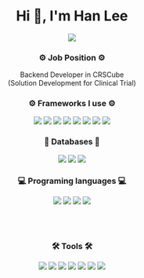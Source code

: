 **<h1 align="center">Hi 👋, I'm Han Lee</h1>**

<p align="center">
<img src="https://github-readme-stats.vercel.app/api?username=Aivyss" />
</p>

**<h3 align="center">⚙️ Job Position ⚙️</h3>**
<p align="center">
Backend Developer in CRSCube <br> (Solution Development for Clinical Trial)</p>



**<h3 align="center">⚙️ Frameworks I use ⚙️</h3>**

<p align="center">
    <img src="https://img.shields.io/badge/Spring-6DB43D?style=flat-square&logo=Spring&logoColor=white" />
    <img src="https://img.shields.io/badge/JPA(Hibernate)-4d4740?style=flat-square&logo=Hibernate&logoColor=white" />
    <img src="https://img.shields.io/badge/QueryDSL-096682?style=flat-square&logo=querydsl&logoColor=white" />
    <img src="https://img.shields.io/badge/Mybatis-C90000?style=flat-square&logo=Mybatis&logoColor=white" />
    <img src="https://img.shields.io/badge/NestJS-E0234E?style=flat-square&logo=NestJS&logoColor=white" />
    <img src="https://img.shields.io/badge/expressJS-000000?style=flat-square&logo=express&logoColor=white" />
    <img src="https://img.shields.io/badge/React-222222?style=flat-square&logo=React&logoColor=61dafb" />
    <img src="https://img.shields.io/badge/jQuery-0863A3?style=flat-square&logo=jQuery&logoColor=white" />
</p>

**<h3 align="center">💾 Databases 💾</h3>**

<p align="center">
    <img src="https://img.shields.io/badge/PostgreSQL-0482d6?style=flat-square&logo=PostgreSQL&logoColor=white" />
    <img src="https://img.shields.io/badge/OracleDB-D91B1E?style=flat-square&logo=Oracle&logoColor=white" />
    <img src="https://img.shields.io/badge/MySQL-005C84?style=flat-square&logo=MySQL&logoColor=white" />
</p>

**<h3 align="center">💻 Programing languages 💻</h3>**

<p align="center">
<img src="https://img.shields.io/badge/Kotlin-a15bc9?style=flat-square&logo=kotlin&logoColor=white" /> 
<img src="https://img.shields.io/badge/Java-007396?style=flat-square&logo=java&logoColor=white" /> 
<img src="https://img.shields.io/badge/Python-3766AB?style=flat-square&logo=Python&logoColor=white" /> 
<img src="https://img.shields.io/badge/TypeScript-2F72BC?style=flat-square&logo=TypeScript&logoColor=white" />
</p>

<br>

<br>

<h3 align="center">🛠️ Tools 🛠️</h3>
<p align="center">
    <img src="https://img.shields.io/badge/Confluence-0759e6?style=flat-square&logo=Confluence&logoColor=white" /> 
    <img src="https://img.shields.io/badge/Jira-0759e6?style=flat-square&logo=Jira&logoColor=white" /> 
    <img src="https://img.shields.io/badge/AWS-232F3E?style=flat-square&logo=Amazon AWS&logoColor=white" /> 
    <img src="https://img.shields.io/badge/Docker-2496ED?style=flat-square&logo=Docker&logoColor=white" /> 
    <img src="https://img.shields.io/badge/Git-F05032?style=flat-square&logo=Git&logoColor=white" /> 
    <img src="https://img.shields.io/badge/Postman-FF6C37?style=flat-square&logo=Postman&logoColor=white" /> 
    <img src="https://img.shields.io/badge/Slack-FF6C37?style=flat-square&logo=Slack&logoColor=white" /> 

</p>
